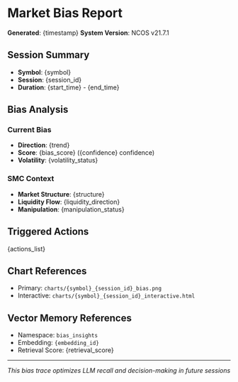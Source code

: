# Market Bias Report
**Generated**: {timestamp}
**System Version**: NCOS v21.7.1

## Session Summary
- **Symbol**: {symbol}
- **Session**: {session_id}
- **Duration**: {start_time} - {end_time}

## Bias Analysis
### Current Bias
- **Direction**: {trend}
- **Score**: {bias_score} ({confidence} confidence)
- **Volatility**: {volatility_status}

### SMC Context
- **Market Structure**: {structure}
- **Liquidity Flow**: {liquidity_direction}
- **Manipulation**: {manipulation_status}

## Triggered Actions
{actions_list}

## Chart References
- Primary: `charts/{symbol}_{session_id}_bias.png`
- Interactive: `charts/{symbol}_{session_id}_interactive.html`

## Vector Memory References
- Namespace: `bias_insights`
- Embedding: `{embedding_id}`
- Retrieval Score: {retrieval_score}

---
*This bias trace optimizes LLM recall and decision-making in future sessions*
